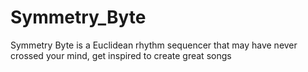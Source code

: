 # Symmetry_Byte
Symmetry Byte is a Euclidean rhythm sequencer that may have never crossed your mind, get inspired to create great songs

